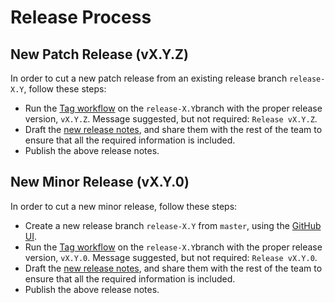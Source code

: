 # Release Process

## New Patch Release (vX.Y.Z)

In order to cut a new patch release from an existing release branch `release-X.Y`, follow these steps:

- Run the [Tag workflow][tag-workflow] on the `release-X.Y`branch with the proper release version, `vX.Y.Z`. Message suggested, but not required: `Release vX.Y.Z`.
- Draft the [new release notes], and share them with the rest of the team to ensure that all the required information is included.
- Publish the above release notes.

## New Minor Release (vX.Y.0)

In order to cut a new minor release, follow these steps:

- Create a new release branch `release-X.Y` from `master`, using the [GitHub UI][create-branch].
- Run the [Tag workflow][tag-workflow] on the `release-X.Y`branch with the proper release version, `vX.Y.0`. Message suggested, but not required: `Release vX.Y.0`.
- Draft the [new release notes], and share them with the rest of the team to ensure that all the required information is included.
- Publish the above release notes.


<!-- Named Links -->
[create-branch]: https://help.github.com/en/github/collaborating-with-issues-and-pull-requests/creating-and-deleting-branches-within-your-repository
[new release notes]: https://github.com/crossplane/crossplane-runtime/releases/new
[tag-workflow]: https://github.com/crossplane/crossplane-runtime/actions/workflows/tag.yml
